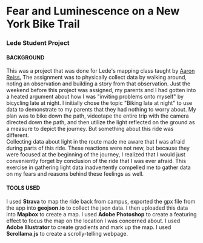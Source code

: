 # Fear and Luminescence on a New York Bike Trail
### Lede Student Project  

#### BACKGROUND
This was a project that was done for Lede's mapping class taught by <a href = "https://www.aaronreiss.com/">Aaron Reiss.</a>
The assignment was to physically collect data by walking around, noting an observation and building a story from that observation. Just the weekend before this project was assigned, my parents and I had gotten into a heated argument about how I was "inviting problems onto myself" by bicycling late at night. I initially chose the topic "Biking late at night" to use data to demonstrate to my parents that they had nothing to worry about. My plan was to bike down the path, videotape the entire trip with the camera directed down the path, and then utilize the light reflected on the ground as a measure to depict the journey. But something about this ride was different.  <br/>
Collecting data about light in the route made me aware that I was afraid during parts of this ride. These reactions were not new, but because they were focused at the beginning of the journey, I realized that I would just conveniently forget by conclusion of the ride that I was ever afraid. This exercise in gathering light data inadvertently compelled me to gather data on my fears and reasons behind these feelings as well.

#### TOOLS USED
I used <b>Strava</b> to map the ride back from campus, exported the gpx file from the app into <b>geojson.io</b> to collect the json data. I then uploaded this data into <b>Mapbox</b> to create a map. I used <b>Adobe Photoshop</b> to create a featuring effect to focus the map on the location I was concerned about. I used <b>Adobe Illustrator</b> to create gradients and mark up the map. I used <b>Scrollama.js</b> to create a scrolly-telling webpage. 

